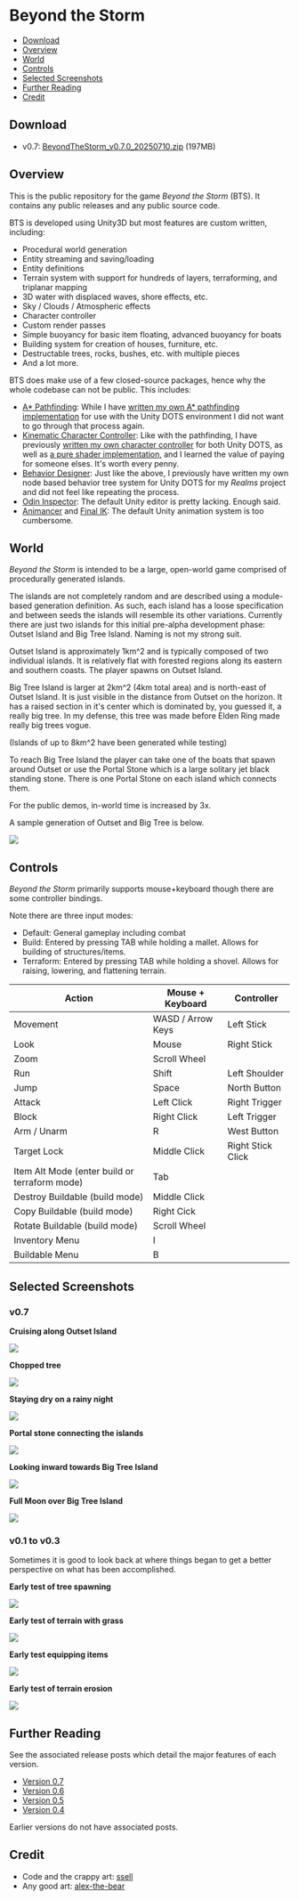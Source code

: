 # Beyond the Storm

* [Download](#download)
* [Overview](#overview)
* [World](#world)
* [Controls](#controls)
* [Selected Screenshots](#selected-screenshots)
* [Further Reading](#further-reading)
* [Credit](#credit)

## Download

* v0.7: [BeyondTheStorm_v0.7.0_20250710.zip](https://ptgc-public.s3.us-east-1.amazonaws.com/bts/v0.7/BeyondTheStorm_v0.7.0_20250710.zip) (197MB)

## Overview

This is the public repository for the game _Beyond the Storm_ (BTS). It contains any public releases and any public source code.

BTS is developed using Unity3D but most features are custom written, including:

* Procedural world generation
* Entity streaming and saving/loading
* Entity definitions
* Terrain system with support for hundreds of layers, terraforming, and triplanar mapping
* 3D water with displaced waves, shore effects, etc.
* Sky / Clouds / Atmospheric effects
* Character controller
* Custom render passes
* Simple buoyancy for basic item floating, advanced buoyancy for boats
* Building system for creation of houses, furniture, etc.
* Destructable trees, rocks, bushes, etc. with multiple pieces
* And a lot more.

BTS does make use of a few closed-source packages, hence why the whole codebase can not be public. This includes:

* [A* Pathfinding](https://assetstore.unity.com/packages/tools/behavior-ai/a-pathfinding-project-pro-87744): While I have [written my own A* pathfinding implementation](https://www.vertexfragment.com/ramblings/realms-dev-2/#pba-pathfinding) for use with the Unity DOTS environment I did not want to go through that process again.
* [Kinematic Character Controller](https://assetstore.unity.com/packages/tools/physics/kinematic-character-controller-99131): Like with the pathfinding, I have previously [written my own character controller](https://www.vertexfragment.com/ramblings/unity-dots-character-controller/) for both Unity DOTS, as well as [a pure shader implementation](https://www.shadertoy.com/view/XtXyW4), and I learned the value of paying for someone elses. It's worth every penny.
* [Behavior Designer](https://assetstore.unity.com/packages/tools/visual-scripting/behavior-designer-pro-dots-powered-behavior-trees-298743?aid=1100lGdc): Just like the above, I previously have written my own node based behavior tree system for Unity DOTS for my _Realms_ project and did not feel like repeating the process.
* [Odin Inspector](https://assetstore.unity.com/packages/tools/utilities/odin-inspector-and-serializer-89041): The default Unity editor is pretty lacking. Enough said.
* [Animancer](https://assetstore.unity.com/packages/tools/animation/animancer-pro-v7-4-legacy-116514) and [Final IK](https://assetstore.unity.com/packages/tools/animation/final-ik-14290): The default Unity animation system is too cumbersome.

## World

_Beyond the Storm_ is intended to be a large, open-world game comprised of procedurally generated islands. 

The islands are not completely random and are described using a module-based generation definition. As such, each island has a loose specification and between seeds the islands will resemble its other variations. Currently there are just two islands for this initial pre-alpha development phase: Outset Island and Big Tree Island. Naming is not my strong suit.

Outset Island is approximately 1km^2 and is typically composed of two individual islands. It is relatively flat with forested regions along its eastern and southern coasts. The player spawns on Outset Island.

Big Tree Island is larger at 2km^2 (4km total area) and is north-east of Outset Island. It is just visible in the distance from Outset on the horizon. It has a raised section in it's center which is dominated by, you guessed it, a really big tree. In my defense, this tree was made before Elden Ring made really big trees vogue.

(Islands of up to 8km^2 have been generated while testing)

To reach Big Tree Island the player can take one of the boats that spawn around Outset or use the Portal Stone which is a large solitary jet black standing stone. There is one Portal Stone on each island which connects them.

For the public demos, in-world time is increased by 3x.

A sample generation of Outset and Big Tree is below.

![](media/outset-and-bigtree.png)


## Controls

_Beyond the Storm_ primarily supports mouse+keyboard though there are some controller bindings.

Note there are three input modes:

* Default: General gameplay including combat
* Build: Entered by pressing TAB while holding a mallet. Allows for building of structures/items.
* Terraform: Entered by pressing TAB while holding a shovel. Allows for raising, lowering, and flattening terrain.

| Action                                        | Mouse + Keyboard  | Controller        |
| --------------------------------------------- | ----------------- | ----------------- |
| Movement                                      | WASD / Arrow Keys | Left Stick        |
| Look                                          | Mouse             | Right Stick       |
| Zoom                                          | Scroll Wheel      |                   |
| Run                                           | Shift             | Left Shoulder     |
| Jump                                          | Space             | North Button      |
| Attack                                        | Left Click        | Right Trigger     |
| Block                                         | Right Click       | Left Trigger      |
| Arm / Unarm                                   | R                 | West Button       |
| Target Lock                                   | Middle Click      | Right Stick Click |
| Item Alt Mode (enter build or terraform mode) | Tab               |                   |
| Destroy Buildable (build mode)                | Middle Click      |                   |
| Copy Buildable (build mode)                   | Right Cick        |                   |
| Rotate Buildable (build mode)                 | Scroll Wheel      |                   |
| Inventory Menu                                | I                 |                   |
| Buildable Menu                                | B                 |                   |

## Selected Screenshots

### v0.7

**Cruising along Outset Island**

![](media/screenshots/v0p7_Cruising.png)

**Chopped tree**

![](media/screenshots/v0p7_Tree.png)

**Staying dry on a rainy night**

![](media/screenshots/v0p7_Dry.png)

**Portal stone connecting the islands**

![](media/screenshots/v0p7_PortalStone.png)

**Looking inward towards Big Tree Island**

![](media/screenshots/v0p7_BigTreeDoppelganger.png)

**Full Moon over Big Tree Island**

![](media/screenshots/v0p7_FullMoon.png)

### v0.1 to v0.3

Sometimes it is good to look back at where things began to get a better perspective on what has been accomplished.

**Early test of tree spawning**

![](media/screenshots/v0p1_EarlyTreePlacement.png)

**Early test of terrain with grass**

![](media/screenshots/v0p1_EarlyTerrain.png)

**Early test equipping items**

![](media/screenshots/v0p1_EarlyEquipment.png)

**Early test of terrain erosion**

![](media/screenshots/v0p1_EarlyErosion.png)

## Further Reading

See the associated release posts which detail the major features of each version.

* [Version 0.7](https://www.vertexfragment.com/ramblings/bts-v07/)
* [Version 0.6](https://www.vertexfragment.com/ramblings/bts-v06/)
* [Version 0.5](https://www.vertexfragment.com/ramblings/bts-v05/)
* [Version 0.4](https://www.vertexfragment.com/ramblings/bts-v04/)

Earlier versions do not have associated posts.

## Credit

* Code and the crappy art: [ssell](https://github.com/ssell)
* Any good art: [alex-the-bear](https://github.com/alex-the-bear)